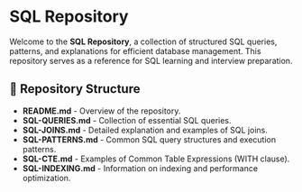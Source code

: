 # SQL Repository

Welcome to the **SQL Repository**, a collection of structured SQL queries, patterns, and explanations for efficient database management. This repository serves as a reference for SQL learning and interview preparation.

## 📂 Repository Structure

- **README.md** - Overview of the repository.
- **SQL-QUERIES.md** - Collection of essential SQL queries.
- **SQL-JOINS.md** - Detailed explanation and examples of SQL joins.
- **SQL-PATTERNS.md** - Common SQL query structures and execution patterns.
- **SQL-CTE.md** - Examples of Common Table Expressions (WITH clause).
- **SQL-INDEXING.md** - Information on indexing and performance optimization.

